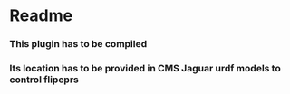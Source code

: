 # Readme
### This plugin has to be compiled
### Its location has to be provided in CMS Jaguar urdf models to control flipeprs
